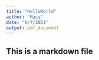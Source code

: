 ```yaml
---
title: "HelloWorld"
author: "Macy"
date: "6/7/2021"
output: pdf_document
---
```



## This is a markdown file

